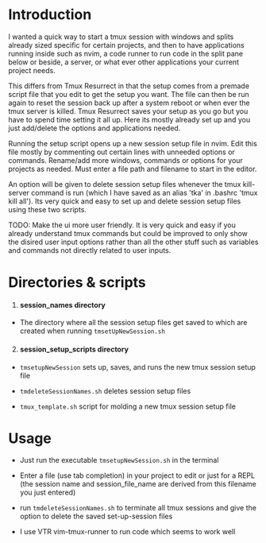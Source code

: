 # Introduction

I wanted a quick way to start a tmux session with windows and splits already
sized specific for certain projects, and then to have applications running inside such as nvim,
a code runner to run code in the split pane below or beside, a server, or what ever other applications
your current project needs.

This differs from Tmux Resurrect in that the setup comes from a premade script file that
you edit to get the setup you want. The file can then be run again to reset the session back up
after a system reboot or when ever the tmux server is killed. Tmux Resurrect saves your setup
as you go but you have to spend time setting it all up. Here its mostly already set up
and you just add/delete the options and applications needed.

Running the setup script opens up a new session setup file in nvim. Edit this file mostly by commenting out
certain lines with unneeded options or commands. Rename/add more windows, commands or options for your
projects as needed. Must enter a file path and filename to start in the editor.

An option will be given to delete session setup files whenever the tmux kill-server command is run
(which I have saved as an alias 'tka' in .bashrc 'tmux kill all'). Its very quick and easy to set up and delete
session setup files using these two scripts.

TODO: Make the ui more user friendly. It is very quick and easy if you already understand tmux commands but 
could be improved to only show the disired user input options rather than all the other stuff such as variables and
commands not directly related to user inputs.

# Directories & scripts

1. #### session_names directory  
-    The directory where all the session setup files get saved to which are created when running `tmsetUpNewSession.sh`

2. #### session_setup_scripts directory  

- `tmsetupNewSession` sets up, saves, and runs the new tmux session setup file  

- `tmdeleteSessionNames.sh` deletes session setup files

- `tmux_template.sh` script for molding a new tmux session setup file

# Usage

- Just run the executable `tmsetupNewSession.sh` in the terminal

- Enter a file (use tab completion) in your project to edit or just for a REPL
 (the session name and session_file_name are derived from this filename you just entered)  

- run `tmdeleteSessionNames.sh` to terminate all tmux sessions and give the option to
  delete the saved set-up-session files

- I use VTR vim-tmux-runner to run code which seems to work well
